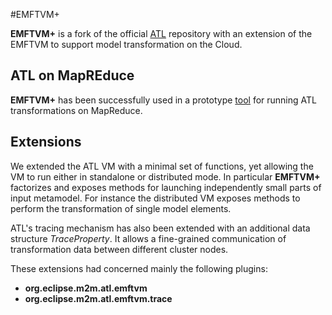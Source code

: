 #EMFTVM+

**EMFTVM+** is a fork of the official [ATL](http://git.eclipse.org/c/mmt/org.eclipse.atl.git/) repository with an extension of the EMFTVM to support model transformation on the Cloud.

## ATL on MapREduce

**EMFTVM+** has been successfully used in a prototype [tool](https://github.com/atlanmod/ATL_MR) for running ATL transformations on MapReduce.

## Extensions

We extended the ATL VM with a minimal set of functions, yet allowing the VM to run either in standalone or distributed mode.
In particular **EMFTVM+**  factorizes and exposes methods for launching independently small parts of input metamodel.
For instance the distributed VM exposes methods to perform the transformation of single model elements. 

ATL's tracing mechanism has also been extended with an additional data structure *TraceProperty*. It allows a fine-grained communication of transformation data between different cluster nodes.

These extensions had concerned mainly the following plugins: 

- **org.eclipse.m2m.atl.emftvm**
- **org.eclipse.m2m.atl.emftvm.trace**
